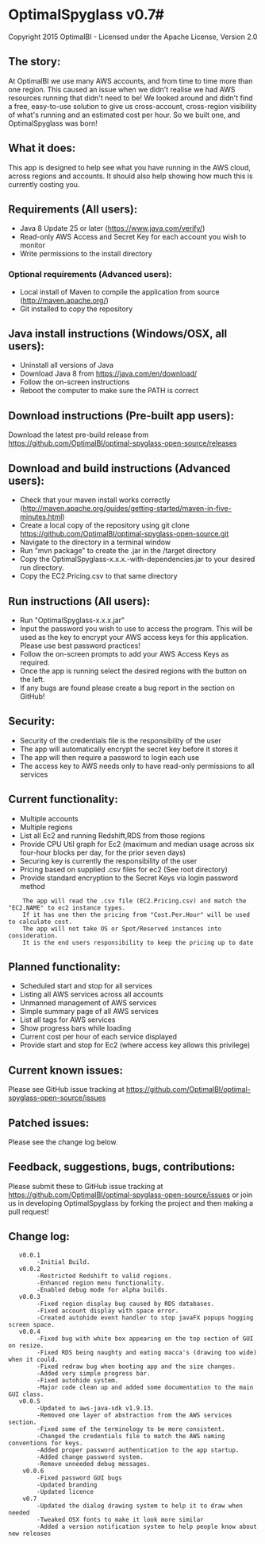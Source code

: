 # OptimalSpyglass v0.7#
Copyright 2015 OptimalBI - Licensed under the Apache License, Version 2.0

## The story: ##
At OptimalBI we use many AWS accounts, and from time to time more than one region. This caused an issue when we didn't realise we had AWS resources running that didn't need to be! We looked around and didn't find a free, easy-to-use solution to give us cross-account, cross-region visibility of what's running and an estimated cost per hour. So we built one, and OptimalSpyglass was born!

## What it does: ##
This app is designed to help see what you have running in the AWS cloud, across regions and accounts.
It should also help showing how much this is currently costing you.

## Requirements (All users): ##
* Java 8 Update 25 or later (https://www.java.com/verify/)
* Read-only AWS Access and Secret Key for each account you wish to monitor
* Write permissions to the install directory

### Optional requirements (Advanced users): ###
* Local install of Maven to compile the application from source (http://maven.apache.org/)
* Git installed to copy the repository    

## Java install instructions (Windows/OSX, all users): ##
* Uninstall all versions of Java
* Download Java 8 from https://java.com/en/download/
* Follow the on-screen instructions
* Reboot the computer to make sure the PATH is correct

## Download instructions (Pre-built app users): ##
Download the latest pre-build release from https://github.com/OptimalBI/optimal-spyglass-open-source/releases

## Download and build instructions (Advanced users): ##
* Check that your maven install works correctly (http://maven.apache.org/guides/getting-started/maven-in-five-minutes.html)
* Create a local copy of the repository using git clone https://github.com/OptimalBI/optimal-spyglass-open-source.git
* Navigate to the directory in a terminal window
* Run "mvn package" to create the .jar in the /target directory
* Copy the OptimalSpyglass-x.x.x.-with-dependencies.jar to your desired run directory.
* Copy the EC2.Pricing.csv to that same directory

## Run instructions (All users): ##
* Run "OptimalSpyglass-x.x.x.jar"
* Input the password you wish to use to access the program. This will be used as the key to encrypt your AWS access keys for this application. Please use best password practices!
* Follow the on-screen prompts to add your AWS Access Keys as required.
* Once the app is running select the desired regions with the button on the left.
* If any bugs are found please create a bug report in the section on GitHub!

## Security: ##
* Security of the credentials file is the responsibility of the user
* The app will automatically encrypt the secret key before it stores it
* The app will then require a password to login each use
* The access key to AWS needs only to have read-only permissions to all services

## Current functionality: ##
* Multiple accounts
* Multiple regions
* List all Ec2 and running Redshift,RDS from those regions
* Provide CPU Util graph for Ec2 (maximum and median usage across six four-hour blocks per day, for the prior seven days)
* Securing key is currently the responsibility of the user
* Pricing based on supplied .csv files for ec2 (See root directory)
* Provide standard encryption to the Secret Keys via login password method
```
	The app will read the .csv file (EC2.Pricing.csv) and match the "EC2.NAME" to ec2 instance types.
	If it has one then the pricing from "Cost.Per.Hour" will be used to calculate cost.
	The app will not take OS or Spot/Reserved instances into consideration.
	It is the end users responsibility to keep the pricing up to date
```

## Planned functionality: ##
* Scheduled start and stop for all services
* Listing all AWS services across all accounts
* Unmanned management of AWS services
* Simple summary page of all AWS services
* List all tags for AWS services
* Show progress bars while loading  
* Current cost per hour of each service displayed
* Provide start and stop for Ec2 (where access key allows this privilege)

## Current known issues: ##
Please see GitHub issue tracking at https://github.com/OptimalBI/optimal-spyglass-open-source/issues

## Patched issues: ##
Please see the change log below.

## Feedback, suggestions, bugs, contributions: ##
Please submit these to GitHub issue tracking at https://github.com/OptimalBI/optimal-spyglass-open-source/issues or join us in developing OptimalSpyglass by forking the project and then making a pull request!

## Change log: ##

```
   v0.0.1
        -Initial Build.
   v0.0.2
        -Restricted Redshift to valid regions.
        -Enhanced region menu functionality.
        -Enabled debug mode for alpha builds.
   v0.0.3
        -Fixed region display bug caused by RDS databases.
        -Fixed account display with space error.
        -Created autohide event handler to stop javaFX popups hogging screen space.
   v0.0.4
        -Fixed bug with white box appearing on the top section of GUI on resize.
        -Fixed RDS being naughty and eating macca's (drawing too wide) when it could.
        -Fixed redraw bug when booting app and the size changes.
        -Added very simple progress bar.
        -Fixed autohide system.
        -Major code clean up and added some documentation to the main GUI class.
   v0.0.5
        -Updated to aws-java-sdk v1.9.13.
        -Removed one layer of abstraction from the AWS services section.
        -Fixed some of the terminology to be more consistent.
        -Changed the credentials file to match the AWS naming conventions for keys.
        -Added proper password authentication to the app startup.
        -Added change password system.
        -Remove unneeded debug messages.
	v0.0.6
		-Fixed password GUI bugs
		-Updated branding
		-Updated licence
	v0.7
	    -Updated the dialog drawing system to help it to draw when needed
	    -Tweaked OSX fonts to make it look more similar
	    -Added a version notification system to help people know about new releases
```